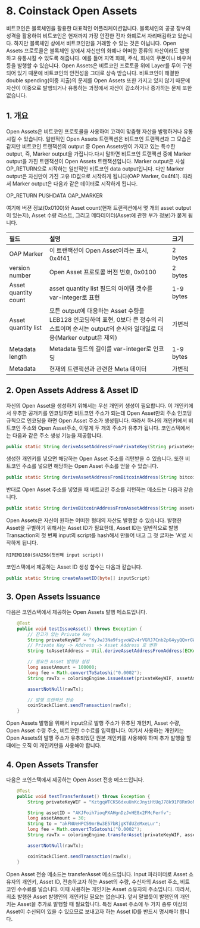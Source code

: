 # 8. Coinstack Open Assets

비트코인은 블록체인을 활용한 대표적인 어플리케이션입니다. 블록체인의 공공 장부의 성격을 활용하여 비트코인은 현재까지 가장 안전한 전자 화폐로서 자리매김하고 있습니다. 하지만 블록체인 상에서 비트코인만을 거래할 수 있는 것은 아닙니다. Open Assets 프로토콜은 블록체인 상에서 자신만의 화폐나 어떠한 종류의 자산이라도 발행하고 유통시킬 수 있도록 해줍니다. 예를 들어 지역 화폐, 주식, 회사의 쿠폰이나 바우쳐 등을 발행할 수 있습니다. Open Assets은 비트코인 프로토콜 위에 Layer를 두어 구현되어 있기 때문에 비트코인의 안전성을 그대로 상속 받습니다. 비트코인이 해결한 double spending\(이중 지출\)의 문제를 Open Assets 또한 가지고 있지 않기 때문에 자산이 이중으로 발행되거나 유통하는 과정에서 자산이 감소하거나 증가하는 문제 또한 없습니다.

## 1. 개요

Open Assets은 비트코인 프로토콜을 사용하여 고객이 맞춤형 자산을 발행하거나 유통시킬 수 있습니다. 일반적인 Open Assets 트랜잭션은 비트코인 트랜잭션과 그 모습은 같지만 비트코인 트랜잭션의 output 중 Open Assets만이 가지고 있는 특수한 output, 즉, Marker output을 가집니다.다시 말하면 비트코인 트랜잭션 중에 Marker output을 가진 트랜잭션이 Open Assets 트랜잭션입니다. Marker output은 사실 OP\_RETURN으로 시작하는 일반적인 비트코인 data output입니다. 다만 Marker output은 자신만이 가진 고유 ID값으로 시작하게 됩니다\(OAP Marker, 0x4f41\). 따라서 Marker output은 다음과 같은 데이터로 시작하게 됩니다.

OP\_RETURN PUSHDATA OAP\_MARKER

여기에 버젼 정보\(0x0100\)와 Asset count\(현재 트랜잭션에서 몇 개의 asset output이 있는지\), Asset 수량 리스트, 그리고 메타데이터\(Asset에 관한 부가 정보\)가 붙게 됩니다.

| 필드 | 설명 | 크기 |
| :--- | :--- | :--- |
| OAP Marker | 이 트랜잭션이 Open Asset이라는 표시, 0x4f41 | 2 bytes |
| version number | Open Asset 프로토콜 버젼 번호, 0x0100 | 2 bytes |
| Asset quantity count | asset quantity list 필드의 아이템 갯수를 var-integer로 표현 | 1-9 bytes |
| Asset quantity list | 모든 output에 대응하는 Asset 수량을 LEB128 인코딩하여 표현, 0보다 큰 정수의 리스트이며 순서는 output의 순서와 일대일로 대응\(Marker output은 제외\) | 가변적 |
| Metadata length | Metadata 필드의 길이를 var-integer로 인코딩 | 1-9 bytes |
| Metadata | 현재의 트랜잭션과 관련한 Meta 데이터 | 가변적 |

## 2. Open Assets Address & Asset ID

자신의 Open Asset을 생성하기 위해서는 우선 개인키 생성이 필요합니다. 이 개인키에서 유추한 공개키를 인코딩하면 비트코인 주소가 되는데 Open Asset만의 주소 인코딩 규칙으로 인코딩을 하면 Open Asset 주소가 생성됩니다. 따라서 하나의 개인키에서 비트코인 주소와 Open Asset주소, 이렇게 두 개의 주소가 유추가 됩니다. 코인스택에서는 다음과 같은 주소 생성 기능을 제공합니다.

```java
public static String deriveAssetAddressFromPrivateKey(String privateKey)
```

생성한 개인키를 넣으면 해당하는 Open Asset 주소를 리턴받을 수 있습니다. 또한 비트코인 주소를 넣으면 해당하는 Open Asset 주소를 얻을 수 있습니다.

```java
public static String deriveAssetAddressFromBitcoinAddress(String bitcoinAddress)
```

반대로 Open Asset 주소를 넣었을 때 비트코인 주소를 리턴하는 메소드는 다음과 같습니다.

```java
public static String deriveBitcoinAddressFromAssetAddress(String assetAddress)
```

Open Assets은 자신이 원하는 어떠한 형태의 자산도 발행할 수 있습니다. 발행한 Asset을 구별하기 위해서는 Asset ID가 필요한데, Asset ID는 일반적으로 발행 Transaction의 첫 번째 input의 script를 hash해서 만들어 내고 그 첫 글자는 'A'로 시작하게 됩니다.

`RIPEMD160(SHA256(첫번째 input script))`

코인스택에서 제공하는 Asset ID 생성 함수는 다음과 같습니다.

```java
public static String createAssetID(byte[] inputScript)
```

## 3. Open Assets Issuance

다음은 코인스택에서 제공하는 Open Assets 발행 메소드입니다.

```java
    @Test
    public void testIssueAsset() throws Exception {
        // 잔고가 있는 Private Key
        String privateKeyWIF = "KyJwJ3Na9fsgvoW2v4rVGRJ7Cnb2pG4yyQQvrGWvkpuovvMRE9Kb";
        // Private Key -> Address -> Asset Address 로 변환
        String toAssetAddress = Util.deriveAssetAddressFromAddress(ECKey.deriveAddress(privateKeyWIF));

        // 필요한 Asset 발행량 설정
        long assetAmount = 100000;
        long fee = Math.convertToSatoshi("0.0002");
        String rawTx = coloringEngine.issueAsset(privateKeyWIF, assetAmount, toAssetAddress, fee);

        assertNotNull(rawTx);

        // 발행 트랜잭션 전송
        coinStackClient.sendTransaction(rawTx);
    }
```

Open Assets 발행을 위해서 input으로 발행 주소가 유추된 개인키, Asset 수량, Open Asset 수령 주소, 비트코인 수수료를 입력합니다. 여기서 사용하는 개인키는 Open Assets의 발행 주소가 유추되었던 원본 개인키를 사용해야 하며 추가 발행을 할 때에는 오직 이 개인키만을 사용해야 합니다.

## 4. Open Assets Transfer

다음은 코인스택에서 제공하는 Open Asset 전송 메소드입니다.

```java
    @Test
    public void testTransferAsset() throws Exception {
        String privateKeyWIF = "KztgqWTCKS6dxuUnKcJnyiHtUqJ78k91P8Rn9oNrFLhgnRh3wiiE";

        String assetID = "AKJFoih7ioqPXAHgnDzJvHE8x2FMcFerfv";
        long assetAmount = 30;
        String to = "akFNUeHPC59mrBw3E57bRjgKTdUZeMxeLur";
        long fee = Math.convertToSatoshi("0.0002");
        String rawTx = coloringEngine.transferAsset(privateKeyWIF, assetID, assetAmount, to, fee);

        assertNotNull(rawTx);

        coinStackClient.sendTransaction(rawTx);
    }
```

Open Asset 전송 메소드는 transferAsset 메소드입니다. Input 파라미터로 Asset 소유자의 개인키, Asset ID, 전송하고자 하는 Asset의 수량, 수신자의 Asset 주소, 비트코인 수수료를 넣습니다. 이때 사용하는 개인키는 Asset 소유자의 주소입니다. 따라서, 최초 발행한 Asset 발행인의 개인키일 필요는 없습니다. 앞서 말했듯이 발행인의 개인키는 Asset을 추가로 발행할 때 필요합니다. 특정 Asset 주소에 두 가지 종류 이상의 Asset이 수신되어 있을 수 있으므로 보내고자 하는 Asset ID를 반드시 명시해야 합니다.

